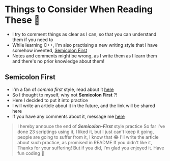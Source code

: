 # Things to Consider When Reading These 💎

- I try to comment things as clear as I can, so that you can understand them if you need to
- While learning C++, I'm also practising a new writing style that I have somehow invented, [Semicolon First](#semicolon-first)
- Notes and comments might be wrong, as I write them as I learn them and there's no prior knowledge about them!

## Semicolon First
- I'm a fan of _comma first_ style, read about it [here](https://eslint.org/docs/latest/rules/comma-style#first)
- So I thought to myself, why not __Semicolon First__ ?!
- Here I decided to put it into practice
- I will write an article about it in the future, and the link will be shared here
- If you have any comments about it, message me [here](mailto:lenesis@proton.me)

> I hereby annouce the end of ***Semicolon-First*** style practice
> So far I've done 23 scriptings using it, I liked it, but I just
> can't keep it going, people are going to suffer from it, I know that 😂
> I'll write the article about such practice, as promised in README
> If you didn't like it, Thanks for your suffering! But if you did,
> I'm glad you enjoyed it. Have fun coding 💎
